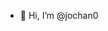 - 👋 Hi, I’m @jochan0

<!---
jochan0/jochan0 is a ✨ special ✨ repository because its `README.md` (this file) appears on your GitHub profile.
You can click the Preview link to take a look at your changes.
--->
